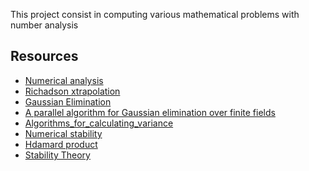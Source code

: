 This project consist in computing various mathematical problems with number analysis 
## Resources
- [Numerical analysis](https://en.wikipedia.org/wiki/Numerical_analysis)
- [Richadson xtrapolation](https://en.wikipedia.org/wiki/Richardson_extrapolation#:~:text=In%20numerical%20analysis%2C%20Richardson%20extrapolation,.)
- [Gaussian Elimination](https://en.wikipedia.org/wiki/Gaussian_elimination)
- [A parallel algorithm for Gaussian elimination over
 finite fields](https://arxiv.org/pdf/1806.04211.pdf)
- [Algorithms_for_calculating_variance](https://en.wikipedia.org/wiki/Algorithms_for_calculating_variance)
- [Numerical stability](https://en.wikipedia.org/wiki/Numerical_stability)
- [Hdamard product](https://en.wikipedia.org/wiki/Hadamard_product_(matrices))
- [Stability Theory](https://en.wikipedia.org/wiki/Stability_theory)


